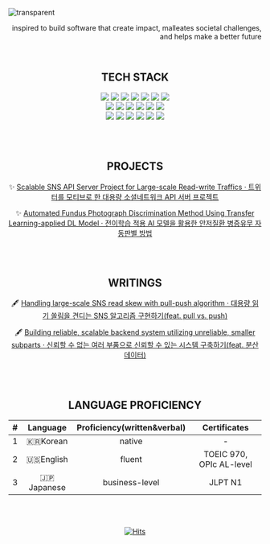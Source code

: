 
![transparent](https://capsule-render.vercel.app/api?type=transparent&fontColor=04B078&text=insightp25&height=150&fontSize=60&desc=backend,%20data-streaming,%20AI,%20team,%20future,%20impact&descAlignY=75&descAlign=60&animation=twinkling)












<div align=right>

inspired to build software that create impact, malleates societal challenges, and helps make a better future
  
</div>











<br>

















<div align="center">

## TECH STACK
  
  <img src="https://img.shields.io/badge/Java-04B078?style=flat-square&logo=Java&logoColor=FFFFFF"/>
  <img src="https://img.shields.io/badge/Spring-04B078?style=flat-square&logo=Spring&logoColor=FFFFFF"/>
  <img src="https://img.shields.io/badge/SpringBoot-04B078?style=flat-square&logo=SpringBoot&logoColor=FFFFFF"/>
  <img src="https://img.shields.io/badge/Gradle-04B078?style=flat-square&logo=gradle&Color=FFFFFF"/>
  <img src="https://img.shields.io/badge/Mybatis-04B078?style=flat-square&logoColor=FFFFFF"/>
  <img src="https://img.shields.io/badge/Mysql-04B078?style=flat-square&logo=MySql&logoColor=FFFFFF"/>
  <img src="https://img.shields.io/badge/Redis-04B078?style=flat-square&logo=Redis&logoColor=FFFFFF"/>
  <br>
  <img src="https://img.shields.io/badge/Python-04B078?style=flat-square&logo=Python&logoColor=FFFFFF"/>
  <img src="https://img.shields.io/badge/C%23-04B078?style=flat-square&logo=csharp&logoColor=FFFFFF"/>
  <img src="https://img.shields.io/badge/C-04B078?style=flat-square&logo=c&logoColor=FFFFFF"/>
  <img src="https://img.shields.io/badge/JavaScript-04B078?style=flat-square&logo=javascript&logoColor=FFFFFF"/>
  <img src="https://img.shields.io/badge/TypeScript-04B078?style=flat-square&logo=typescript&logoColor=FFFFFF"/>
  <img src="https://img.shields.io/badge/NestJS-04B078?style=flat-square&logo=nestjs&logoColor=FFFFFF"/>
  <br>
  <img src="https://img.shields.io/badge/Jenkins-04B078?style=flat-square&logo=Jenkins&logoColor=FFFFFF"/>
  <img src="https://img.shields.io/badge/Docker-04B078?style=flat-square&logo=docker&logoColor=FFFFFF"/>
  <img src="https://img.shields.io/badge/k8s-04B078?style=flat-square&logo=kubernetes&logoColor=FFFFFF"/>
  <img src="https://img.shields.io/badge/Git-04B078?style=flat-square&logo=Git&logoColor=FFFFFF"/>
  <img src="https://img.shields.io/badge/GitHub-04B078?style=flat-square&logo=GitHub&logoColor=FFFFFF"/>
  <img src="https://img.shields.io/badge/AWS-04B078?style=flat-square&logo=amazonaws&logoColor=FFFFFF"/>

</div>













<br><br>






<div align=center>


## PROJECTS

✨ [Scalable SNS API Server Project for Large-scale Read-write Traffics · 트위터를 모티브로 한 대용량 소셜네트워크 API 서버 프로젝트](https://github.com/f-lab-edu/twitter-clone)

✨ [Automated Fundus Photograph Discrimination Method Using Transfer Learning-applied DL Model · 전이학습 적용 AI 모델을 활용한 안저질환 병증유무 자동판별 방법](https://github.com/insightp25/pytorch_fundus_discrimination_ai)

</div>







<br><br>









<div align=center>

## WRITINGS

🖋️ [Handling large-scale SNS read skew with pull-push algorithm · 대용량 읽기 쏠림을 견디는 SNS 알고리즘 구현하기(feat. pull vs. push)](https://velog.io/@rmndr/scalable-application-with-pull-push-for-low-latency)
  
🖋️ [Building reliable, scalable backend system utilizing unreliable, smaller subparts · 신뢰할 수 없는 여러 부품으로 신뢰할 수 있는 시스템 구축하기(feat. 분산 데이터)](https://velog.io/@rmndr/scalable-application-with-distributed-data)


  

</div>





















<br><br>


<div align=center>

## LANGUAGE PROFICIENCY

|#|Language|**Proficiency(written&verbal)**|**Certificates**|
|:--:|:--:|:--:|:--:|
|1|🇰🇷Korean|native|-|
|2|🇺🇸English|fluent|TOEIC 970, OPIc AL-level|
|3|🇯🇵Japanese|business-level|JLPT N1|

</div>



















<br><br>














<div align=center>
  
[![Hits](https://hits.seeyoufarm.com/api/count/incr/badge.svg?url=https%3A%2F%2Fgithub.com%2Finsightp25%2Finsightp25%2Fedit%2Fmain%2FREADME.md&count_bg=%2304B078&title_bg=%2304B078&icon=&icon_color=%23E7E7E7&title=hits&edge_flat=true)](https://hits.seeyoufarm.com) 

</div>





